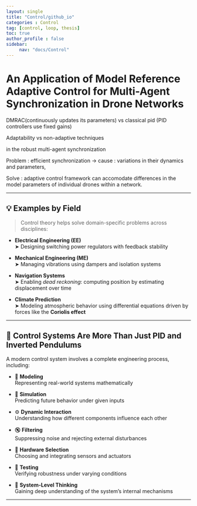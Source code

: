 ```yaml
---
layout: single
title: "Control/github_io"
categories : Control 
tag: [control, loop, thesis]
toc: true
author_profile : false
sidebar:
     nav: "docs/Control"
---
```




# An Application of Model Reference Adaptive Control for Multi-Agent Synchronization in Drone Networks

DMRAC(continuously updates its parameters) vs classical pid (PID controllers use fixed gains)

Adaptability vs non-adaptive techniques



in the robust multi-agent synchronization 



Problem : efficient synchronization -> cause : variations in their dynamics and parameters,

Solve : adaptive control framework can accomodate differences in the model parameters of individual drones within a network.







---

## 💡 Examples by Field

> Control theory helps solve domain-specific problems across disciplines:

- **Electrical Engineering (EE)**  
  ➤ Designing switching power regulators with feedback stability

- **Mechanical Engineering (ME)**  
  ➤ Managing vibrations using dampers and isolation systems

- **Navigation Systems**  
  ➤ Enabling *dead reckoning*: computing position by estimating displacement over time

- **Climate Prediction**  
  ➤ Modeling atmospheric behavior using differential equations driven by forces like the **Coriolis effect**

---

## 🧠 Control Systems Are More Than Just PID and Inverted Pendulums

A modern control system involves a complete engineering process, including:

- 📐 **Modeling**  
  Representing real-world systems mathematically

- 🔁 **Simulation**  
  Predicting future behavior under given inputs

- ⚙️ **Dynamic Interaction**  
  Understanding how different components influence each other

- 🔇 **Filtering**  
  Suppressing noise and rejecting external disturbances

- 🧩 **Hardware Selection**  
  Choosing and integrating sensors and actuators

- 🧪 **Testing**  
  Verifying robustness under varying conditions

- 🧠 **System-Level Thinking**  
  Gaining deep understanding of the system’s internal mechanisms

---

